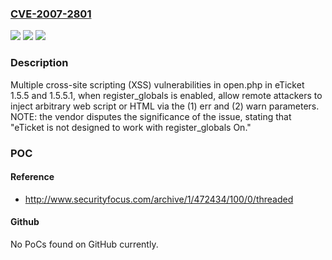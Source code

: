 ### [CVE-2007-2801](https://cve.mitre.org/cgi-bin/cvename.cgi?name=CVE-2007-2801)
![](https://img.shields.io/static/v1?label=Product&message=n%2Fa&color=blue)
![](https://img.shields.io/static/v1?label=Version&message=n%2Fa&color=blue)
![](https://img.shields.io/static/v1?label=Vulnerability&message=n%2Fa&color=brighgreen)

### Description

Multiple cross-site scripting (XSS) vulnerabilities in open.php in eTicket 1.5.5 and 1.5.5.1, when register_globals is enabled, allow remote attackers to inject arbitrary web script or HTML via the (1) err and (2) warn parameters.  NOTE: the vendor disputes the significance of the issue, stating that "eTicket is not designed to work with register_globals On."

### POC

#### Reference
- http://www.securityfocus.com/archive/1/472434/100/0/threaded

#### Github
No PoCs found on GitHub currently.

